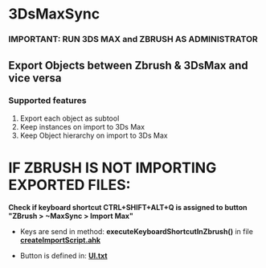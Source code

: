 # 3DsMaxSync


### IMPORTANT: RUN 3DS MAX and ZBRUSH AS ADMINISTRATOR


## Export Objects between Zbrush & 3DsMax and vice versa


### Supported features

1. Export each object as subtool
1. Keep instances on import to 3Ds Max
1. Keep Object hierarchy on import to 3Ds Max



# IF ZBRUSH IS NOT IMPORTING EXPORTED FILES:

__Check if keyboard shortcut CTRL+SHIFT+ALT+Q is assigned to button "ZBrush > ~MaxSync > Import Max"__


- Keys are send in method: __executeKeyboardShortcutInZbrush()__ in file  __[createImportScript.ahk](3DsMax/Lib/createImportScript.ahk)__

- Button is defined in: __[UI.txt](MaxZbrushSyncData/UI.txt)__


